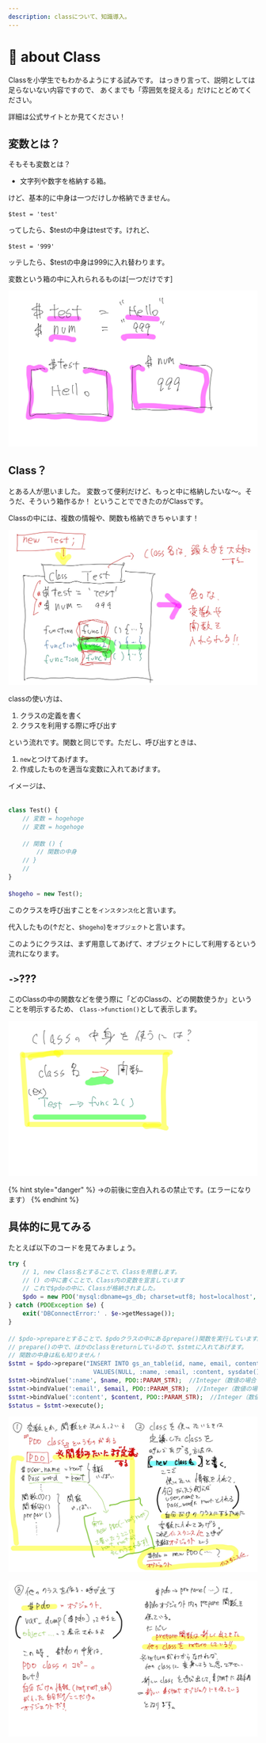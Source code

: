 ```yaml
---
description: classについて、知識導入。
---
```


# 🏫 about Class

Classを小学生でもわかるようにする試みです。 はっきり言って、説明としては足らないない内容ですので、 あくまでも「雰囲気を捉える」だけにとどめてください。

詳細は公式サイトとか見てください！

## 変数とは？

そもそも変数とは？

* 文字列や数字を格納する箱。

けど、基本的に中身は一つだけしか格納できません。

`$test = 'test'`

ってしたら、$testの中身はtestです。けれど、

`$test = '999'`

ッテしたら、$testの中身は999に入れ替わります。

変数という箱の中に入れられるものは\[一つだけです]

![](.gitbook/assets/変数.jpg)

## Class？

とある人が思いました。 変数って便利だけど、もっと中に格納したいな〜。そうだ、そういう箱作るか！ ということでできたのがClassです。

Classの中には、複数の情報や、関数も格納できちゃいます！

![](.gitbook/assets/class.jpg)

classの使い方は、

1. クラスの定義を書く
2. クラスを利用する際に呼び出す

という流れです。関数と同じです。ただし、呼び出すときは、

1. `new`とつけてあげます。
2. 作成したものを適当な変数に入れてあげます。

イメージは、

```php

class Test() {
    // 変数 = hogehoge
    // 変数 = hogehoge

    // 関数 () {
        // 関数の中身
    // }
    // 
}

$hogeho = new Test();

```

このクラスを呼び出すことを`インスタンス化`と言います。

代入したもの(↑だと、`$hogeho`)を`オブジェクト`と言います。

このようにクラスは、まず用意してあげて、オブジェクトにして利用するという流れになります。

## `->`???

このClassの中の関数などを使う際に「どのClassの、どの関数使うか」ということを明示するため、 `Class->function()`として表示します。

![](.gitbook/assets/arrow.jpg)

{% hint style="danger" %}
\->の前後に空白入れるの禁止です。(エラーになります）
{% endhint %}

## 具体的に見てみる

たとえば以下のコードを見てみましょう。

```php
try {
    // 1, new Class名とすることで、Classを用意します。
    // () の中に書くことで、Class内の変数を宣言しています
    // これで$pdoの中に、Classが格納されました。
    $pdo = new PDO('mysql:dbname=gs_db; charset=utf8; host=localhost', 'root', 'root');
} catch (PDOException $e) {
    exit('DBConnectError:' . $e->getMessage());
}

// $pdo->prepareとすることで、$pdoクラスの中にあるprepare()関数を実行しています。
// prepare()の中で、ほかのclassをreturnしているので、$stmtに入れてあげます。
// 関数の中身は私も知りません！
$stmt = $pdo->prepare("INSERT INTO gs_an_table(id, name, email, content, date)
                        VALUES(NULL, :name, :email, :content, sysdate())");
$stmt->bindValue(':name', $name, PDO::PARAM_STR);  //Integer（数値の場合 PDO::PARAM_INT)
$stmt->bindValue(':email', $email, PDO::PARAM_STR);  //Integer（数値の場合 PDO::PARAM_INT)
$stmt->bindValue(':content', $content, PDO::PARAM_STR);  //Integer（数値の場合 PDO::PARAM_INT)
$status = $stmt->execute();
```

![](.gitbook/assets/名称未設定のノート-14.jpg)

![](.gitbook/assets/名称未設定のノート-15.jpg)
